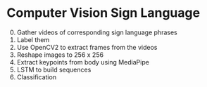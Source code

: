 # Computer Vision Sign Language
0. Gather videos of corresponding sign language phrases
1. Label them
2. Use OpenCV2 to extract frames from the videos
3. Reshape images to 256 x 256
4. Extract keypoints from body using MediaPipe
5. LSTM to build sequences
6. Classification 
